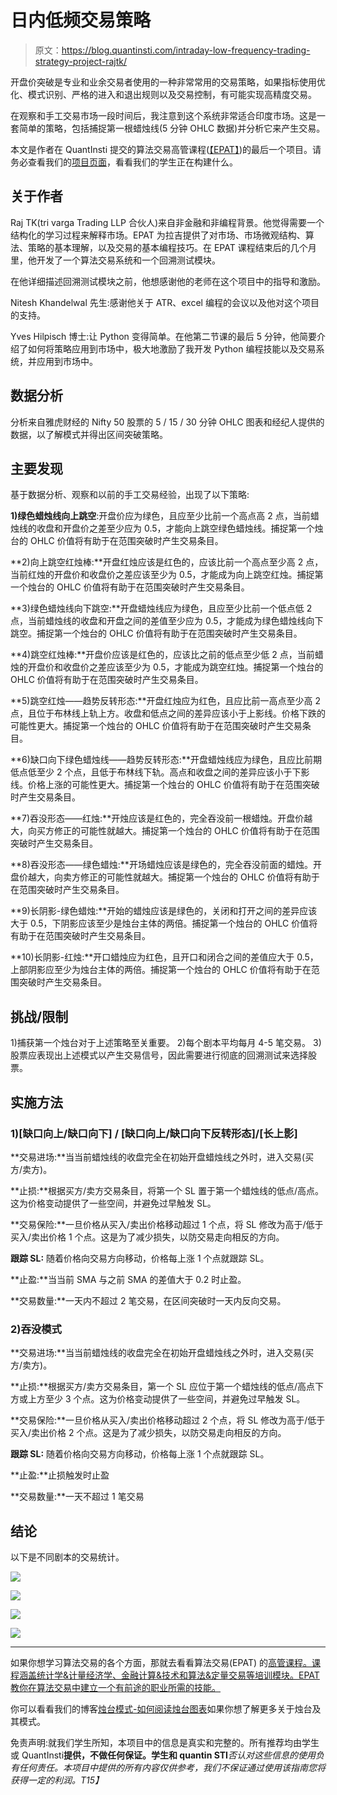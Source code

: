 # 日内低频交易策略

> 原文：<https://blog.quantinsti.com/intraday-low-frequency-trading-strategy-project-rajtk/>

开盘价突破是专业和业余交易者使用的一种非常常用的交易策略，如果指标使用优化、模式识别、严格的进入和退出规则以及交易控制，有可能实现高精度交易。

在观察和手工交易市场一段时间后，我注意到这个系统非常适合印度市场。这是一套简单的策略，包括捕捉第一根蜡烛线(5 分钟 OHLC 数据)并分析它来产生交易。

本文是作者在 QuantInsti 提交的算法交易高管课程([【EPAT】](https://www.quantinsti.com/epat))的最后一个项目。请务必查看我们的[项目页面](/tag/epat-trading-projects/)，看看我们的学生正在构建什么。

## **关于作者**

Raj TK(tri varga Trading LLP 合伙人)来自非金融和非编程背景。他觉得需要一个结构化的学习过程来解释市场。EPAT 为拉吉提供了对市场、市场微观结构、算法、策略的基本理解，以及交易的基本编程技巧。在 EPAT 课程结束后的几个月里，他开发了一个算法交易系统和一个回溯测试模块。

在他详细描述回溯测试模块之前，他想感谢他的老师在这个项目中的指导和激励。

Nitesh Khandelwal 先生:感谢他关于 ATR、excel 编程的会议以及他对这个项目的支持。

Yves Hilpisch 博士:让 Python 变得简单。在他第二节课的最后 5 分钟，他简要介绍了如何将策略应用到市场中，极大地激励了我开发 Python 编程技能以及交易系统，并应用到市场中。

## **数据分析**

分析来自雅虎财经的 Nifty 50 股票的 5 / 15 / 30 分钟 OHLC 图表和经纪人提供的数据，以了解模式并得出区间突破策略。

## **主要发现**

基于数据分析、观察和以前的手工交易经验，出现了以下策略:

**1)绿色蜡烛线向上跳空**:开盘价应为绿色，且应至少比前一个高点高 2 点，当前蜡烛线的收盘和开盘价之差至少应为 0.5，才能向上跳空绿色蜡烛线。捕捉第一个烛台的 OHLC 价值将有助于在范围突破时产生交易条目。

**2)向上跳空红烛棒:**开盘红烛应该是红色的，应该比前一个高点至少高 2 点，当前红烛的开盘价和收盘价之差应该至少为 0.5，才能成为向上跳空红烛。捕捉第一个烛台的 OHLC 价值将有助于在范围突破时产生交易条目。

**3)绿色蜡烛线向下跳空:**开盘蜡烛线应为绿色，且应至少比前一个低点低 2 点，当前蜡烛线的收盘和开盘之间的差值至少应为 0.5，才能成为绿色蜡烛线向下跳空。捕捉第一个烛台的 OHLC 价值将有助于在范围突破时产生交易条目。

**4)跳空红烛棒:**开盘价应该是红色的，应该比之前的低点至少低 2 点，当前蜡烛的开盘价和收盘价之差应该至少为 0.5，才能成为跳空红烛。捕捉第一个烛台的 OHLC 价值将有助于在范围突破时产生交易条目。

**5)跳空红烛——趋势反转形态:**开盘红烛应为红色，且应比前一高点至少高 2 点，且位于布林线上轨上方。收盘和低点之间的差异应该小于上影线。价格下跌的可能性更大。捕捉第一个烛台的 OHLC 价值将有助于在范围突破时产生交易条目。

**6)缺口向下绿色蜡烛线——趋势反转形态:**开盘蜡烛线应为绿色，且应比前期低点低至少 2 个点，且低于布林线下轨。高点和收盘之间的差异应该小于下影线。价格上涨的可能性更大。捕捉第一个烛台的 OHLC 价值将有助于在范围突破时产生交易条目。

**7)吞没形态——红烛:**开烛应该是红色的，完全吞没前一根蜡烛。开盘价越大，向买方修正的可能性就越大。捕捉第一个烛台的 OHLC 价值将有助于在范围突破时产生交易条目。

**8)吞没形态——绿色蜡烛:**开场蜡烛应该是绿色的，完全吞没前面的蜡烛。开盘价越大，向卖方修正的可能性就越大。捕捉第一个烛台的 OHLC 价值将有助于在范围突破时产生交易条目。

**9)长阴影-绿色蜡烛:**开始的蜡烛应该是绿色的，关闭和打开之间的差异应该大于 0.5，下阴影应该至少是烛台主体的两倍。捕捉第一个烛台的 OHLC 价值将有助于在范围突破时产生交易条目。

**10)长阴影-红烛:**开口蜡烛应为红色，且开口和闭合之间的差值应大于 0.5，上部阴影应至少为烛台主体的两倍。捕捉第一个烛台的 OHLC 价值将有助于在范围突破时产生交易条目。

## **挑战/限制**

1)捕获第一个烛台对于上述策略至关重要。
2)每个剧本平均每月 4-5 笔交易。
3)股票应表现出上述模式以产生交易信号，因此需要进行彻底的回溯测试来选择股票。

## **实施方法**

### 1)[缺口向上/缺口向下] / [缺口向上/缺口向下反转形态]/[长上影]

**交易进场:**当当前蜡烛线的收盘完全在初始开盘蜡烛线之外时，进入交易(买方/卖方)。

**止损:**根据买方/卖方交易条目，将第一个 SL 置于第一个蜡烛线的低点/高点。这为价格变动提供了一些空间，并避免过早触发 SL。

**交易保险:**一旦价格从买入/卖出价格移动超过 1 个点，将 SL 修改为高于/低于买入/卖出价格 1 个点。这是为了减少损失，以防交易走向相反的方向。

**跟踪 SL:** 随着价格向交易方向移动，价格每上涨 1 个点就跟踪 SL。

**止盈:**当当前 SMA 与之前 SMA 的差值大于 0.2 时止盈。

**交易数量:**一天内不超过 2 笔交易，在区间突破时一天内反向交易。

### 2)吞没模式

**交易进场:**当当前蜡烛线的收盘完全在初始开盘蜡烛线之外时，进入交易(买方/卖方)。

**止损:**根据买方/卖方交易条目，第一个 SL 应位于第一个蜡烛线的低点/高点下方或上方至少 3 个点。这为价格变动提供了一些空间，并避免过早触发 SL。

**交易保险:**一旦价格从买入/卖出价格移动超过 2 个点，将 SL 修改为高于/低于买入/卖出价格 2 个点。这是为了减少损失，以防交易走向相反的方向。

**跟踪 SL:** 随着价格向交易方向移动，价格每上涨 1 个点就跟踪 SL。

**止盈:**止损触发时止盈

**交易数量:**一天不超过 1 笔交易

## **结论**

以下是不同剧本的交易统计。

![](img/f28815a5b306e7e4b56197ee3ea856fd.png)

![](img/32e1c6744558cc7fc3cd5c4c1759450b.png)

![](img/a2a33ee9594de9bf08e8210f86a3e7dc.png)

![](img/393a3f5e568760c5e765e3b371573418.png)

* * *

如果你想学习算法交易的各个方面，那就去看看算法交易(EPAT) 的[高管课程。课程涵盖统计学&计量经济学、金融计算&技术和算法&定量交易等培训模块。EPAT 教你在算法交易中建立一个有前途的职业所需的技能。](https://www.quantinsti.com/epat/)

你可以看看我们的博客[烛台模式-如何阅读烛台图表](/candlestick-patterns-meaning/)如果你想了解更多关于烛台及其模式。

免责声明:就我们学生所知，本项目中的信息是真实和完整的。所有推荐均由学生或 QuantInsti**提供，不做任何保证。学生和 quantin STI***否认对这些信息的使用负有任何责任。本项目中提供的所有内容仅供参考，我们不保证通过使用该指南您将获得一定的利润。*T15】**